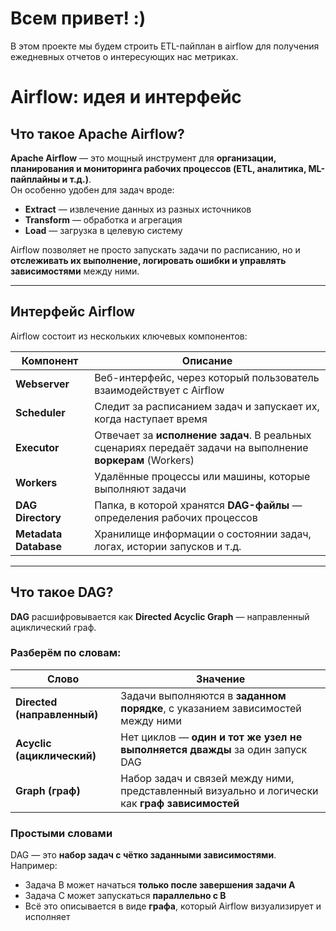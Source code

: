 # Всем привет! :)

В этом проекте мы будем строить ETL-пайплан в airflow для получения ежедневных отчетов о интересующих нас метриках.

# Airflow: идея и интерфейс

## Что такое Apache Airflow?

**Apache Airflow** — это мощный инструмент для **организации, планирования и мониторинга рабочих процессов (ETL, аналитика, ML-пайплайны и т.д.)**.  
Он особенно удобен для задач вроде:

- **Extract** — извлечение данных из разных источников
- **Transform** — обработка и агрегация
- **Load** — загрузка в целевую систему

Airflow позволяет не просто запускать задачи по расписанию, но и **отслеживать их выполнение, логировать ошибки и управлять зависимостями** между ними.

---

## Интерфейс Airflow

Airflow состоит из нескольких ключевых компонентов:

| Компонент | Описание |
|----------|----------|
| **Webserver** | Веб-интерфейс, через который пользователь взаимодействует с Airflow |
| **Scheduler** | Следит за расписанием задач и запускает их, когда наступает время |
| **Executor** | Отвечает за **исполнение задач**. В реальных сценариях передаёт задачи на выполнение **воркерам** (Workers) |
| **Workers** | Удалённые процессы или машины, которые выполняют задачи |
| **DAG Directory** | Папка, в которой хранятся **DAG-файлы** — определения рабочих процессов |
| **Metadata Database** | Хранилище информации о состоянии задач, логах, истории запусков и т.д. |

---

## Что такое DAG?

**DAG** расшифровывается как **Directed Acyclic Graph** — направленный ациклический граф.

### Разберём по словам:

| Слово | Значение |
|-------|----------|
| **Directed (направленный)** | Задачи выполняются в **заданном порядке**, с указанием зависимостей между ними |
| **Acyclic (ациклический)** | Нет циклов — **один и тот же узел не выполняется дважды** за один запуск DAG |
| **Graph (граф)** | Набор задач и связей между ними, представленный визуально и логически как **граф зависимостей**

### Простыми словами

DAG — это **набор задач с чётко заданными зависимостями**.  
Например:
- Задача B может начаться **только после завершения задачи A**
- Задача C может запускаться **параллельно с B**
- Всё это описывается в виде **графа**, который Airflow визуализирует и исполняет
